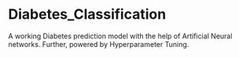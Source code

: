 # Diabetes_Classification
A working Diabetes prediction model with the help of Artificial Neural networks. Further, powered by Hyperparameter Tuning.
